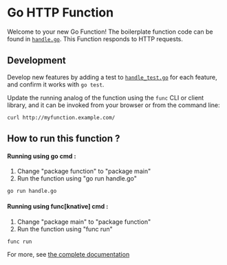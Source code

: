 # Go HTTP Function

Welcome to your new Go Function! The boilerplate function code can be found in
[`handle.go`](handle.go). This Function responds to HTTP requests.

## Development

Develop new features by adding a test to [`handle_test.go`](handle_test.go) for
each feature, and confirm it works with `go test`.

Update the running analog of the function using the `func` CLI or client
library, and it can be invoked from your browser or from the command line:

```console
curl http://myfunction.example.com/
```

## How to run this function ?

#### Running using go cmd :

1. Change "package function" to "package main"
2. Run the function using "go run handle.go"

```
go run handle.go
```

#### Running using func[knative] cmd :
1. Change "package main" to "package function"
2. Run the function using "func run"

```
func run
```
For more, see [the complete documentation]('https://github.com/knative/func/tree/main/docs')


